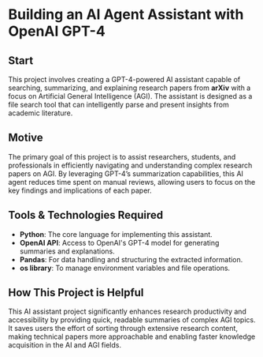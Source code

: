 <!DOCTYPE html>
<html lang="en">
<head>
  <meta charset="UTF-8">
  <meta name="viewport" content="width=device-width, initial-scale=1.0">
  <title>AI Agent Assistant - README</title>
</head>
<body>

  <h1>Building an AI Agent Assistant with OpenAI GPT-4</h1>

  <h2>Start</h2>
  <p>This project involves creating a GPT-4-powered AI assistant capable of searching, summarizing, and explaining research papers from <strong>arXiv</strong> with a focus on Artificial General Intelligence (AGI). The assistant is designed as a file search tool that can intelligently parse and present insights from academic literature.</p>

  <h2>Motive</h2>
  <p>The primary goal of this project is to assist researchers, students, and professionals in efficiently navigating and understanding complex research papers on AGI. By leveraging GPT-4’s summarization capabilities, this AI agent reduces time spent on manual reviews, allowing users to focus on the key findings and implications of each paper.</p>

  <h2>Tools & Technologies Required</h2>
  <ul>
    <li><strong>Python</strong>: The core language for implementing this assistant.</li>
    <li><strong>OpenAI API</strong>: Access to OpenAI's GPT-4 model for generating summaries and explanations.</li>
    <li><strong>Pandas</strong>: For data handling and structuring the extracted information.</li>
    <li><strong>os library</strong>: To manage environment variables and file operations.</li>
  </ul>

  <h2>How This Project is Helpful</h2>
  <p>This AI assistant project significantly enhances research productivity and accessibility by providing quick, readable summaries of complex AGI topics. It saves users the effort of sorting through extensive research content, making technical papers more approachable and enabling faster knowledge acquisition in the AI and AGI fields.</p>

</body>
</html>
